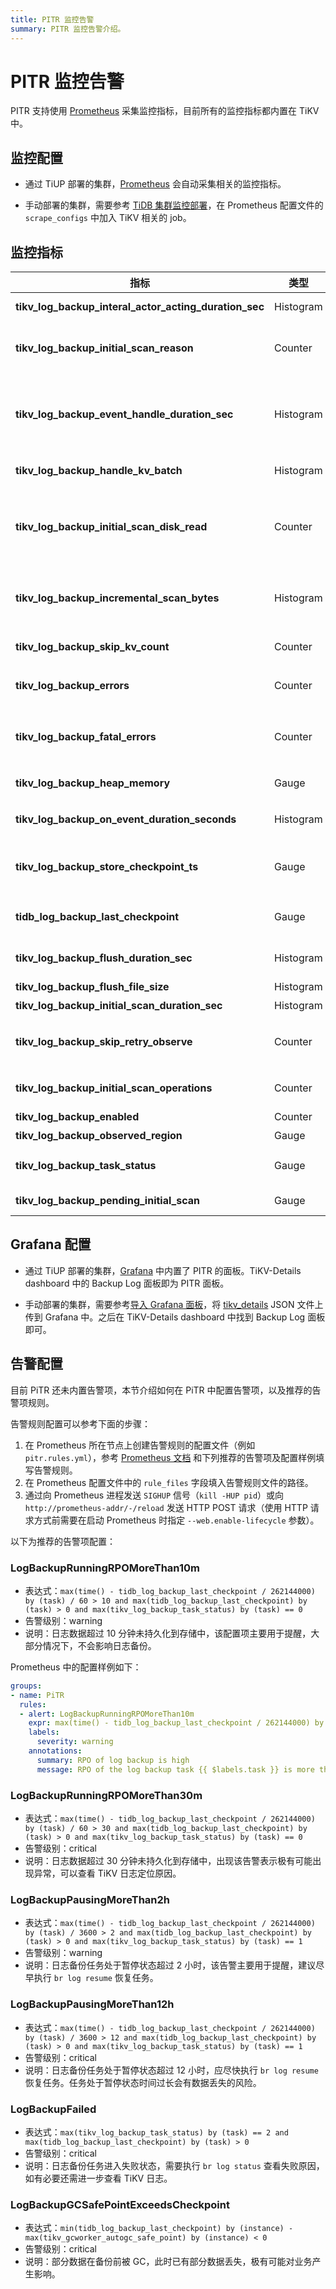 ```yaml
---
title: PITR 监控告警
summary: PITR 监控告警介绍。
---
```


# PITR 监控告警

PITR 支持使用 [Prometheus](https://prometheus.io/) 采集监控指标，目前所有的监控指标都内置在 TiKV 中。

## 监控配置

- 通过 TiUP 部署的集群，[Prometheus](https://prometheus.io/) 会自动采集相关的监控指标。

- 手动部署的集群，需要参考 [TiDB 集群监控部署](/deploy-monitoring-services.md)，在 Prometheus 配置文件的 `scrape_configs` 中加入 TiKV 相关的 job。

## 监控指标

| 指标                                                    | 类型        | 说明                                                                                                                                              |
|-------------------------------------------------------|-----------|-------------------------------------------------------------------------------------------------------------------------------------------------|
| **tikv_log_backup_interal_actor_acting_duration_sec** | Histogram | 处理内部各种消息事件的耗时。<br/>`message :: TaskType`                                                                                                        |
| **tikv_log_backup_initial_scan_reason**               | Counter   | 触发增量扫的原因统计。主要是 Leader 迁移或者 Region Version 变更。<br/> `reason :: {"leader-changed", "region-changed", "retry"}`                                    |
| **tikv_log_backup_event_handle_duration_sec**         | Histogram | 处理 KV Event 的耗时。和 `tikv_log_backup_on_event_duration_seconds` 相比，这个指标还包含了一些内部转化消耗的时间。  <br/>`stage :: {"to_stream_event", "save_to_temp_file"}` |
| **tikv_log_backup_handle_kv_batch**                   | Histogram | 由 RaftStore 发送的 KV 对的 Batch 大小统计，统计数据为 Region 级别。                                                                                               |
| **tikv_log_backup_initial_scan_disk_read**            | Counter   | 增量扫期间，从硬盘读取的数据量的大小。在 Linux 系统下，这个信息来自于 procfs，是实际从 block device 读取的数据量的大小；配置项 `initial-scan-rate-limit` 也是施加于这个数值上。                             |
| **tikv_log_backup_incremental_scan_bytes**            | Histogram | 增量扫期间，实际产生的 KV 对的大小。因为压缩和读放大的缘故，这个数值和 `tikv_log_backup_initial_scan_disk_read` 不一定相同。                                                           |
| **tikv_log_backup_skip_kv_count**                     | Counter   | 日志备份期间，因为对备份没有帮助而被跳过的 Raft Event 数量。                                                                                                            |
| **tikv_log_backup_errors**                            | Counter   | 日志备份期间，遇到的可以重试或可以忽略的错误。 <br/>`type :: ErrorType`                                                                                                |
| **tikv_log_backup_fatal_errors**                      | Counter   | 日志备份期间，遇到的不可重试或不可忽略的错误。当该类错误出现的时候，日志备份任务会被暂停。 <br/>`type :: ErrorType`                                                                          |
| **tikv_log_backup_heap_memory**                       | Gauge     | 日志备份期间，增量扫发现的、尚未被消费的事件占用的内存。                                                                                                                    |
| **tikv_log_backup_on_event_duration_seconds**         | Histogram | 将 KV Event 保存到临时文件各个阶段的耗时。 <br/>`stage :: {"write_to_tempfile", "syscall_write"}`                                                               |
| **tikv_log_backup_store_checkpoint_ts**               | Gauge     | Store 级别的 Checkpoint TS，已经弃用。其含义更加接近于 Store 当前注册的 GC Safepoint. <br/>`task :: string`                                                           |
| **tidb_log_backup_last_checkpoint**                   | Gauge     | 全局 Checkpoint TS，表示日志备份功能中已经备份的时间点。 <br/>`task :: string`                                                                                    |
| **tikv_log_backup_flush_duration_sec**                | Histogram | 将本地临时文件移动到外部存储的耗时。<br/>`stage :: {"generate_metadata", "save_files", "clear_temp_files"}`                                                       |
| **tikv_log_backup_flush_file_size**                   | Histogram | 备份产生的文件的大小统计。                                                                                                                                   |
| **tikv_log_backup_initial_scan_duration_sec**         | Histogram | 增量扫的整体耗时统计。                                                                                                                                     |
| **tikv_log_backup_skip_retry_observe**                | Counter   | 在日志备份过程中，遇到的可忽略错误的统计，即放弃 retry 的原因。 <br/>`reason :: {"region-absent", "not-leader", "stale-command"}`                                           |
| **tikv_log_backup_initial_scan_operations**           | Counter   | 增量扫过程中， RocksDB 相关的操作统计。<br/>`cf :: {"default", "write", "lock"}, op :: RocksDBOP`                                                              |
| **tikv_log_backup_enabled**                           | Counter   | 日志备份功能是否开启，若值大于 0，表示开启                                                                                                                          |
| **tikv_log_backup_observed_region**                   | Gauge     | 被监听的 region 数量                                                                                                                                  |
| **tikv_log_backup_task_status**                       | Gauge     | 日志备份任务状态，0-Running 1-Paused 2-Error <br/>`task :: string`                                                                                       |
| **tikv_log_backup_pending_initial_scan**              | Gauge     | 尚未执行的增量扫的统计。<br/>`stage :: {"queuing", "executing"}`                                                                                            |

## Grafana 配置

- 通过 TiUP 部署的集群，[Grafana](https://grafana.com/) 中内置了 PITR 的面板。TiKV-Details dashboard 中的 Backup Log 面板即为 PITR 面板。

- 手动部署的集群，需要参考[导入 Grafana 面板](/deploy-monitoring-services.md#第-2-步导入-grafana-面板)，将 [tikv_details](https://github.com/tikv/tikv/blob/master/metrics/grafana/tikv_details.json) JSON 文件上传到 Grafana 中。之后在 TiKV-Details dashboard 中找到 Backup Log 面板即可。

## 告警配置

目前 PiTR 还未内置告警项，本节介绍如何在 PiTR 中配置告警项，以及推荐的告警项规则。

告警规则配置可以参考下面的步骤：

1. 在 Prometheus 所在节点上创建告警规则的配置文件（例如 `pitr.rules.yml`），参考 [Prometheus 文档](https://prometheus.io/docs/prometheus/latest/configuration/alerting_rules/) 和下列推荐的告警项及配置样例填写告警规则。
2. 在 Prometheus 配置文件中的 `rule_files` 字段填入告警规则文件的路径。
3. 通过向 Prometheus 进程发送 `SIGHUP` 信号（`kill -HUP pid`）或向 `http://prometheus-addr/-/reload` 发送 HTTP POST 请求（使用 HTTP 请求方式前需要在启动 Prometheus 时指定 `--web.enable-lifecycle` 参数）。

以下为推荐的告警项配置：

### LogBackupRunningRPOMoreThan10m

- 表达式：`max(time() - tidb_log_backup_last_checkpoint / 262144000) by (task) / 60 > 10 and max(tidb_log_backup_last_checkpoint) by (task) > 0 and max(tikv_log_backup_task_status) by (task) == 0`
- 告警级别：warning
- 说明：日志数据超过 10 分钟未持久化到存储中，该配置项主要用于提醒，大部分情况下，不会影响日志备份。

Prometheus 中的配置样例如下：

```yaml
groups:
- name: PiTR
  rules:
  - alert: LogBackupRunningRPOMoreThan10m
    expr: max(time() - tidb_log_backup_last_checkpoint / 262144000) by (task) / 60 > 10 and max(tidb_log_backup_last_checkpoint) by (task) > 0 and max(tikv_log_backup_task_status) by (task) == 0
    labels:
      severity: warning
    annotations:
      summary: RPO of log backup is high
      message: RPO of the log backup task {{ $labels.task }} is more than 10m
```

### LogBackupRunningRPOMoreThan30m

- 表达式：`max(time() - tidb_log_backup_last_checkpoint / 262144000) by (task) / 60 > 30 and max(tidb_log_backup_last_checkpoint) by (task) > 0 and max(tikv_log_backup_task_status) by (task) == 0`
- 告警级别：critical
- 说明：日志数据超过 30 分钟未持久化到存储中，出现该告警表示极有可能出现异常，可以查看 TiKV 日志定位原因。

### LogBackupPausingMoreThan2h

- 表达式：`max(time() - tidb_log_backup_last_checkpoint / 262144000) by (task) / 3600 > 2 and max(tidb_log_backup_last_checkpoint) by (task) > 0 and max(tikv_log_backup_task_status) by (task) == 1`
- 告警级别：warning
- 说明：日志备份任务处于暂停状态超过 2 小时，该告警主要用于提醒，建议尽早执行 `br log resume` 恢复任务。

### LogBackupPausingMoreThan12h

- 表达式：`max(time() - tidb_log_backup_last_checkpoint / 262144000) by (task) / 3600 > 12 and max(tidb_log_backup_last_checkpoint) by (task) > 0 and max(tikv_log_backup_task_status) by (task) == 1`
- 告警级别：critical
- 说明：日志备份任务处于暂停状态超过 12 小时，应尽快执行 `br log resume` 恢复任务。任务处于暂停状态时间过长会有数据丢失的风险。

### LogBackupFailed

- 表达式：`max(tikv_log_backup_task_status) by (task) == 2 and max(tidb_log_backup_last_checkpoint) by (task) > 0`
- 告警级别：critical
- 说明：日志备份任务进入失败状态，需要执行 `br log status` 查看失败原因，如有必要还需进一步查看 TiKV 日志。

### LogBackupGCSafePointExceedsCheckpoint

- 表达式：`min(tidb_log_backup_last_checkpoint) by (instance) - max(tikv_gcworker_autogc_safe_point) by (instance) < 0`
- 告警级别：critical
- 说明：部分数据在备份前被 GC，此时已有部分数据丢失，极有可能对业务产生影响。
